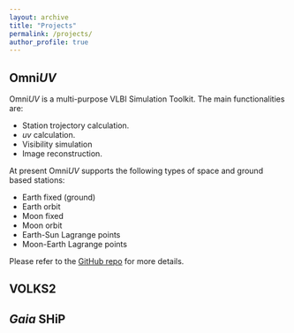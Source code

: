```yaml
---
layout: archive
title: "Projects"
permalink: /projects/
author_profile: true
---
```


## Omni*UV*
Omni*UV* is a multi-purpose VLBI Simulation Toolkit. The main functionalities are: 
- Station trojectory calculation.
- *uv* calculation.
- Visibility simulation
- Image reconstruction.
  
At present Omni*UV* supports the following types of space and ground based stations:
- Earth fixed (ground)
- Earth orbit
- Moon fixed
- Moon orbit
- Earth-Sun Lagrange points
- Moon-Earth Lagrange points

Please refer to the [GitHub repo](https://github.com/liulei/omniuv) for more details.

## VOLKS2

## *Gaia* SHiP

